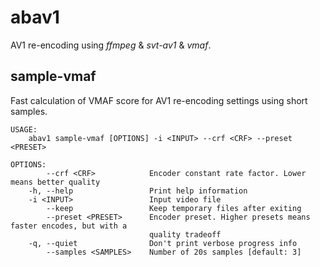 # abav1
AV1 re-encoding using _ffmpeg_ & _svt-av1_ & _vmaf_.

## sample-vmaf
Fast calculation of VMAF score for AV1 re-encoding settings using short samples.

```
USAGE:
    abav1 sample-vmaf [OPTIONS] -i <INPUT> --crf <CRF> --preset <PRESET>

OPTIONS:
        --crf <CRF>            Encoder constant rate factor. Lower means better quality
    -h, --help                 Print help information
    -i <INPUT>                 Input video file
        --keep                 Keep temporary files after exiting
        --preset <PRESET>      Encoder preset. Higher presets means faster encodes, but with a
                               quality tradeoff
    -q, --quiet                Don't print verbose progress info
        --samples <SAMPLES>    Number of 20s samples [default: 3]
```
